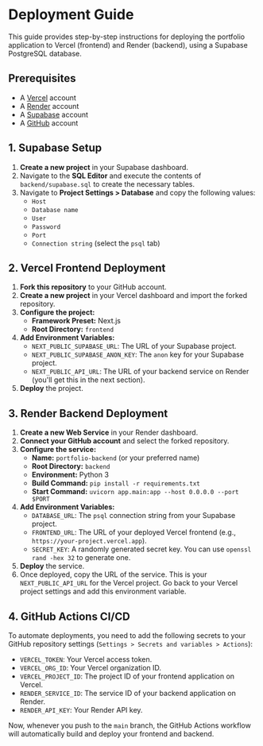 # Deployment Guide

This guide provides step-by-step instructions for deploying the portfolio application to Vercel (frontend) and Render (backend), using a Supabase PostgreSQL database.

## Prerequisites

- A [Vercel](https://vercel.com/) account
- A [Render](https://render.com/) account
- A [Supabase](https://supabase.com/) account
- A [GitHub](https://github.com/) account

## 1. Supabase Setup

1.  **Create a new project** in your Supabase dashboard.
2.  Navigate to the **SQL Editor** and execute the contents of `backend/supabase.sql` to create the necessary tables.
3.  Navigate to **Project Settings > Database** and copy the following values:
    *   `Host`
    *   `Database name`
    *   `User`
    *   `Password`
    *   `Port`
    *   `Connection string` (select the `psql` tab)

## 2. Vercel Frontend Deployment

1.  **Fork this repository** to your GitHub account.
2.  **Create a new project** in your Vercel dashboard and import the forked repository.
3.  **Configure the project:**
    *   **Framework Preset:** Next.js
    *   **Root Directory:** `frontend`
4.  **Add Environment Variables:**
    *   `NEXT_PUBLIC_SUPABASE_URL`: The URL of your Supabase project.
    *   `NEXT_PUBLIC_SUPABASE_ANON_KEY`: The `anon` key for your Supabase project.
    *   `NEXT_PUBLIC_API_URL`: The URL of your backend service on Render (you'll get this in the next section).
5.  **Deploy** the project.

## 3. Render Backend Deployment

1.  **Create a new Web Service** in your Render dashboard.
2.  **Connect your GitHub account** and select the forked repository.
3.  **Configure the service:**
    *   **Name:** `portfolio-backend` (or your preferred name)
    *   **Root Directory:** `backend`
    *   **Environment:** Python 3
    *   **Build Command:** `pip install -r requirements.txt`
    *   **Start Command:** `uvicorn app.main:app --host 0.0.0.0 --port $PORT`
4.  **Add Environment Variables:**
    *   `DATABASE_URL`: The `psql` connection string from your Supabase project.
    *   `FRONTEND_URL`: The URL of your deployed Vercel frontend (e.g., `https://your-project.vercel.app`).
    *   `SECRET_KEY`: A randomly generated secret key. You can use `openssl rand -hex 32` to generate one.
5.  **Deploy** the service.
6.  Once deployed, copy the URL of the service. This is your `NEXT_PUBLIC_API_URL` for the Vercel project. Go back to your Vercel project settings and add this environment variable.

## 4. GitHub Actions CI/CD

To automate deployments, you need to add the following secrets to your GitHub repository settings (`Settings > Secrets and variables > Actions`):

*   `VERCEL_TOKEN`: Your Vercel access token.
*   `VERCEL_ORG_ID`: Your Vercel organization ID.
*   `VERCEL_PROJECT_ID`: The project ID of your frontend application on Vercel.
*   `RENDER_SERVICE_ID`: The service ID of your backend application on Render.
*   `RENDER_API_KEY`: Your Render API key.

Now, whenever you push to the `main` branch, the GitHub Actions workflow will automatically build and deploy your frontend and backend.